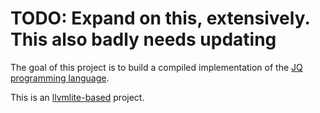 # TODO: Expand on this, extensively. This also badly needs updating
The goal of this project is to build a compiled implementation of the [JQ programming language]([url](https://github.com/jqlang/jq)https://github.com/jqlang/jq).

This is an [llvmlite-based]([url](https://llvmlite.readthedocs.io/en/latest/index.html)) project.